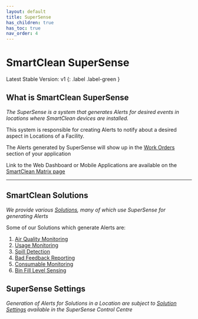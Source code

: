 ```yaml
---
layout: default
title: SuperSense
has_children: true
has_toc: true
nav_order: 4
---
```


# SmartClean SuperSense
Latest Stable Version: v1
{: .label .label-green }

## What is SmartClean SuperSense
*The SuperSense is a system that generates Alerts for desired events in locations where SmartClean devices are installed.*

This system is responsible for creating Alerts to notify about a desired aspect in Locations of a Facility.

The Alerts generated by SuperSense will show up in the [Work Orders](/workorders.html) section of your application

Link to the Web Dashboard or Mobile Applications are available on the [SmartClean Matrix page](/index.html)

---

## SmartClean Solutions
*We provide various [Solutions](/vcs_solutions.html), many of which use SuperSense for generating Alerts*

Some of our Solutions which generate Alerts are:
1. [Air Quality Monitoring](/vcs_aq.html)
2. [Usage Monitoring](/vcs_pc.html)
3. [Spill Detection](/vcs_wd.html)
4. [Bad Feedback Reporting](/vcs_fd.html)
5. [Consumable Monitoring](/vcs_cmd.html)
6. [Bin Fill Level Sensing](/vcs_bin.html)

## SuperSense Settings
*Generation of Alerts for Solutions in a Location are subject to [Solution Settings](/vcs_settings.html) available in the SuperSense Control Centre*